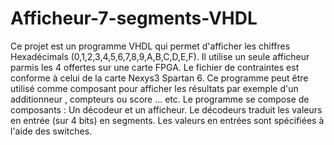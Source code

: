 # Afficheur-7-segments-VHDL
Ce projet est un programme VHDL qui permet d'afficher les chiffres Hexadécimals (0,1,2,3,4,5,6,7,8,9,A,B,C,D,E,F). 
Il utilise un seule afficheur parmis les 4 offertes sur une carte FPGA.
Le fichier de contraintes est conforme à celui de la carte Nexys3 Spartan 6.
Ce programme peut être utilisé comme composant pour afficher les résultats par exemple d'un additionneur , compteurs ou score ... etc.
Le programme se compose de composants : Un décodeur et un afficheur.
Le décodeurs traduit les valeurs en entrée (sur 4 bits) en segments.
Les valeurs en entrées sont spécifiées à l'aide des switches.
